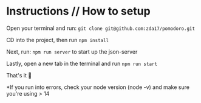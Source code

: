 # Instructions // How to setup

Open your terminal and run: `git clone git@github.com:zda17/pomodoro.git`

CD into the project, then run `npm install`

Next, run: `npm run server` to start up the json-server

Lastly, open a new tab in the terminal and run `npm run start`

That's it 🚀

*If you run into errors, check your node version (node -v) and make sure you're using > 14
